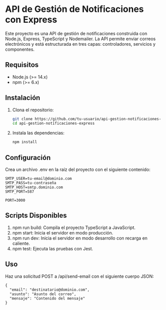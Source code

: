 # API de Gestión de Notificaciones con Express

Este proyecto es una API de gestión de notificaciones construida con Node.js, Express, TypeScript y Nodemailer. La API permite enviar correos electrónicos y está estructurada en tres capas: controladores, servicios y componentes.


## Requisitos

- Node.js (>= 14.x)
- npm (>= 6.x)

## Instalación

1. Clona el repositorio:
   ```bash
   git clone https://github.com/tu-usuario/api-gestion-notificaciones-express.git
   cd api-gestion-notificaciones-express

2. Instala las dependencias:
   ```bash
   npm install

## Configuración

Crea un archivo .env en la raíz del proyecto con el siguiente contenido:

    SMTP_USER=tu-email@dominio.com
    SMTP_PASS=tu-contraseña
    SMTP_HOST=smtp.dominio.com
    SMTP_PORT=587

    PORT=3000

## Scripts Disponibles

1. npm run build: Compila el proyecto TypeScript a JavaScript.
2. npm start: Inicia el servidor en modo producción.
3. npm run dev: Inicia el servidor en modo desarrollo con recarga en caliente.
4. npm test: Ejecuta las pruebas con Jest.

## Uso

Haz una solicitud POST a /api/send-email con el siguiente cuerpo JSON:
    
    {
      "email": "destinatario@dominio.com",
      "asunto": "Asunto del correo",
      "mensaje": "Contenido del mensaje"
    }


